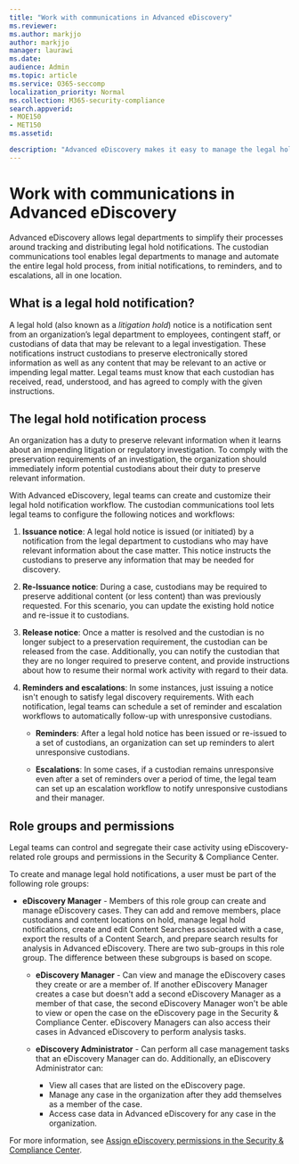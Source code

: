 ```yaml
---
title: "Work with communications in Advanced eDiscovery"
ms.reviewer: 
ms.author: markjjo
author: markjjo
manager: laurawi
ms.date: 
audience: Admin
ms.topic: article
ms.service: O365-seccomp
localization_priority: Normal
ms.collection: M365-security-compliance 
search.appverid: 
- MOE150
- MET150
ms.assetid: 

description: "Advanced eDiscovery makes it easy to manage the legal hold notification workflow around notifying custodians in legal investigations."
---
```


# Work with communications in Advanced eDiscovery

Advanced eDiscovery allows legal departments to simplify their processes around tracking and distributing legal hold notifications. The custodian communications tool enables legal departments to manage and automate the entire legal hold process, from initial notifications, to reminders, and to escalations, all in one location.

## What is a legal hold notification?

A legal hold (also known as a *litigation hold*) notice is a notification sent from an organization’s legal department to employees, contingent staff, or custodians of data that may be relevant to a legal investigation. These notifications instruct custodians to preserve electronically stored information as well as any content that may be relevant to an active or impending legal matter. Legal teams must know that each custodian has received, read, understood, and has agreed to comply with the given instructions.

## The legal hold notification process

An organization has a duty to preserve relevant information when it learns about an impending litigation or regulatory investigation. To comply with the preservation requirements of an investigation, the organization should immediately inform potential custodians about their duty to preserve relevant information.

With Advanced eDiscovery, legal teams can create and customize their legal hold notification workflow. The custodian communications tool lets legal teams to configure the following notices and workflows:

1. **Issuance notice**: A legal hold notice is issued (or initiated) by a notification from the legal department to custodians who may have relevant information about the case matter. This notice instructs the custodians to preserve any information that may be needed for discovery.
   
2.	**Re-Issuance notice**: During a case, custodians may be required to preserve additional content (or less content) than was previously requested. For this scenario, you can update the existing hold notice and re-issue it to custodians.

3.	**Release notice**: Once a matter is resolved and the custodian is no longer subject to a preservation requirement, the custodian can be released from the case. Additionally, you can notify the custodian that they are no longer required to preserve content, and provide instructions about how to resume their normal work activity with regard to their data.

4. **Reminders and escalations**: In some instances, just issuing a notice isn't enough to satisfy legal discovery requirements. With each notification, legal teams can schedule a set of reminder and escalation workflows to automatically follow-up with unresponsive custodians.

    - **Reminders**:  After a legal hold notice has been issued or re-issued to a set of custodians, an organization can set up reminders to alert unresponsive custodians.

    - **Escalations**: In some cases, if a custodian remains unresponsive even after a set of reminders over a period of time, the legal team can set up an escalation workflow to notify unresponsive custodians and their manager.

## Role groups and permissions 

Legal teams can control and segregate their case activity using eDiscovery-related role groups and permissions in the Security & Compliance Center. 

To create and manage legal hold notifications, a user must be part of the following role groups:

- **eDiscovery Manager** - Members of this role group can create and manage eDiscovery cases. They can add and remove members, place custodians and content locations on hold, manage legal hold notifications, create and edit Content Searches associated with a case, export the results of a Content Search, and prepare search results for analysis in Advanced eDiscovery. There are two sub-groups in this role group. The difference between these subgroups is based on scope.

  - **eDiscovery Manager** - Can view and manage the eDiscovery cases they create or are a member of. If another eDiscovery Manager creates a case but doesn't add a second eDiscovery Manager as a member of that case, the second eDiscovery Manager won't be able to view or open the case on the eDiscovery page in the Security & Compliance Center. eDiscovery Managers can also access their cases in Advanced eDiscovery to perform analysis tasks.

  - **eDiscovery Administrator** - Can perform all case management tasks that an eDiscovery Manager can do. Additionally, an eDiscovery Administrator can:
    
    - View all cases that are listed on the eDiscovery page.
    - Manage any case in the organization after they add themselves as a member of the case.
    - Access case data in Advanced eDiscovery for any case in the organization.

For more information, see [Assign eDiscovery permissions in the Security & Compliance Center](../assign-ediscovery-permissions.md).
